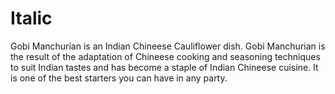 # Italic
Gobi Manchurian is an Indian Chineese Cauliflower dish.
Gobi Manchurian is the result of the adaptation of Chineese cooking and seasoning techniques to suit Indian tastes and has become a staple of Indian Chineese cuisine. 
It is one of the best starters you can have in any party.